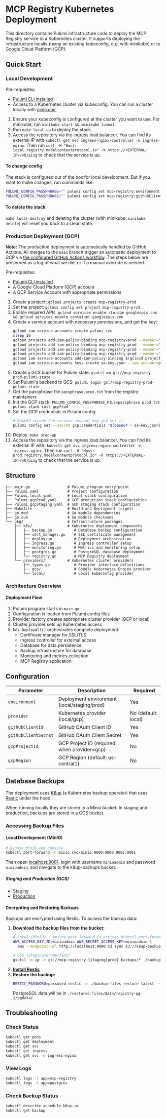 # MCP Registry Kubernetes Deployment

This directory contains Pulumi infrastructure code to deploy the MCP Registry service to a Kubernetes cluster. It supports deploying the infrastructure locally (using an existing kubeconfig, e.g. with minikube) or to Google Cloud Platform (GCP).

## Quick Start

### Local Development

Pre-requisites:
- [Pulumi CLI installed](https://www.pulumi.com/docs/iac/download-install/)
- Access to a Kubernetes cluster via kubeconfig. You can run a cluster locally with [minikube](https://minikube.sigs.k8s.io/docs/start/).

1. Ensure your kubeconfig is configured at the cluster you want to use. For minikube, run `minikube start && minikube tunnel`.
2. Run `make local-up` to deploy the stack.
3. Access the repository via the ingress load balancer. You can find its external IP with `kubectl get svc ingress-nginx-controller -n ingress-nginx`. Then run `curl -H "Host: local.registry.modelcontextprotocol.io" -k https://<EXTERNAL-IP>/v0/ping` to check that the service is up.

#### To change config

The stack is configured out of the box for local development. But if you want to make changes, run commands like:

```bash
PULUMI_CONFIG_PASSPHRASE="" pulumi config set mcp-registry:environment local
PULUMI_CONFIG_PASSPHRASE="" pulumi config set mcp-registry:githubClientSecret --secret <some-secret-value>
```

#### To delete the stack

`make local-destroy` and deleting the cluster (with minikube: `minikube delete`) will reset you back to a clean state.

### Production Deployment (GCP)

**Note:** The production deployment is automatically handled by GitHub Actions. All merges to the `main` branch trigger an automatic deployment to GCP via [the configured GitHub Actions workflow](../.github/workflows/deploy.yml). The steps below are preserved as a log of what we did, or if a manual override is needed.

Pre-requisites:
- [Pulumi CLI installed](https://www.pulumi.com/docs/iac/download-install/)
- A Google Cloud Platform (GCP) account
- A GCP Service Account with appropriate permissions

1. Create a project: `gcloud projects create mcp-registry-prod`
2. Set the project: `gcloud config set project mcp-registry-prod`
3. Enable required APIs: `gcloud services enable storage.googleapis.com && gcloud services enable container.googleapis.com`
4. Create a service account with necessary permissions, and get the key:
   ```bash
   gcloud iam service-accounts create pulumi-svc
   sleep 10
   gcloud projects add-iam-policy-binding mcp-registry-prod --member="serviceAccount:pulumi-svc@mcp-registry-prod.iam.gserviceaccount.com" --role="roles/container.admin"
   gcloud projects add-iam-policy-binding mcp-registry-prod --member="serviceAccount:pulumi-svc@mcp-registry-prod.iam.gserviceaccount.com" --role="roles/compute.admin"
   gcloud projects add-iam-policy-binding mcp-registry-prod --member="serviceAccount:pulumi-svc@mcp-registry-prod.iam.gserviceaccount.com" --role="roles/storage.admin"
   gcloud projects add-iam-policy-binding mcp-registry-prod --member="serviceAccount:pulumi-svc@mcp-registry-prod.iam.gserviceaccount.com" --role="roles/storage.hmacKeyAdmin"
   gcloud iam service-accounts add-iam-policy-binding $(gcloud projects describe mcp-registry-prod --format="value(projectNumber)")-compute@developer.gserviceaccount.com --member="serviceAccount:pulumi-svc@mcp-registry-prod.iam.gserviceaccount.com" --role="roles/iam.serviceAccountUser"
   gcloud iam service-accounts keys create sa-key.json --iam-account=pulumi-svc@mcp-registry-prod.iam.gserviceaccount.com
   ```
5. Create a GCS bucket for Pulumi state: `gsutil mb gs://mcp-registry-prod-pulumi-state`
6. Set Pulumi's backend to GCS: `pulumi login gs://mcp-registry-prod-pulumi-state`
7. Get the passphrase file `passphrase.prod.txt` from the registry maintainers
8. Init the GCP stack: `PULUMI_CONFIG_PASSPHRASE_FILE=passphrase.prod.txt pulumi stack init gcpProd`
9. Set the GCP credentials in Pulumi config:
    ```bash
    # Base64 encode the service account key and set it
    pulumi config set --secret gcp:credentials "$(base64 < sa-key.json)"
    ```
10. Deploy: `make prod-up`
11. Access the repository via the ingress load balancer. You can find its external IP with: `kubectl get svc ingress-nginx-controller -n ingress-nginx`.
   Then run `curl -H "Host: prod.registry.modelcontextprotocol.io" -k https://<EXTERNAL-IP>/v0/ping` to check that the service is up.


## Structure

```
├── main.go                 # Pulumi program entry point
├── Pulumi.yaml             # Project configuration
├── Pulumi.local.yaml       # Local stack configuration
├── Pulumi.gcpProd.yaml     # GCP production stack configuration
├── Pulumi.gcpStaging.yaml  # GCP staging stack configuration
├── Makefile                # Build and deployment targets
├── go.mod                  # Go module dependencies
├── go.sum                  # Go module checksums
└── pkg/                    # Infrastructure packages
    ├── k8s/                # Kubernetes deployment components
    │   ├── backup.go          # Database backup configuration
    │   ├── cert_manager.go    # SSL certificate management
    │   ├── deploy.go          # Deployment orchestration
    │   ├── ingress.go         # Ingress controller setup
    │   ├── monitoring.go      # Metrics and monitoring setup
    │   ├── postgres.go        # PostgreSQL database deployment
    │   └── registry.go        # MCP Registry deployment
    └── providers/          # Kubernetes cluster providers
        ├── types.go           # Provider interface definitions
        ├── gcp/               # Google Kubernetes Engine provider
        └── local/             # Local kubeconfig provider
```

### Architecture Overview

#### Deployment Flow
1. Pulumi program starts in `main.go`
2. Configuration is loaded from Pulumi config files
3. Provider factory creates appropriate cluster provider (GCP or local)
4. Cluster provider sets up Kubernetes access
5. `k8s.DeployAll()` orchestrates complete deployment:
   - Certificate manager for SSL/TLS
   - Ingress controller for external access
   - Database for data persistence
   - Backup infrastructure for database
   - Monitoring and metrics collection
   - MCP Registry application

## Configuration

| Parameter | Description | Required |
|-----------|-------------|----------|
| `environment` | Deployment environment (local/staging/prod) | Yes |
| `provider` | Kubernetes provider (local/gcp) | No (default: local) |
| `githubClientId` | GitHub OAuth Client ID | Yes |
| `githubClientSecret` | GitHub OAuth Client Secret | Yes |
| `gcpProjectId` | GCP Project ID (required when provider=gcp) | No |
| `gcpRegion` | GCP Region (default: us-central1) | No |

## Database Backups

The deployment uses [K8up](https://k8up.io/) (a Kubernetes backup operator) that uses [Restic](https://restic.net/) under the hood.

When running locally they are stored in a Minio bucket. In staging and production, backups are stored in a GCS bucket.

### Accessing Backup Files

#### Local Development (MinIO)

```bash
# Expose MinIO web console
kubectl port-forward -n minio svc/minio 9000:9000 9001:9001
```

Then open [localhost:9001](http://localhost:9001), login with username `minioadmin` and password `minioadmin`, and navigate to the k8up-backups bucket.

##### Staging and Production (GCS)

- [Staging](https://console.cloud.google.com/storage/browser/mcp-registry-staging-backups?project=mcp-registry-staging)
- [Production](https://console.cloud.google.com/storage/browser/mcp-registry-prod-backups?project=mcp-registry-prod)

#### Decrypting and Restoring Backups

Backups are encrypted using Restic. To access the backup data:

1. **Download the backup files from the bucket:**
   ```bash
   # Local (MinIO) - ensure port-forward is active: kubectl port-forward -n minio svc/minio 9000:9000 9001:9001
   AWS_ACCESS_KEY_ID=minioadmin AWS_SECRET_ACCESS_KEY=minioadmin \
     aws --endpoint-url http://localhost:9000 s3 sync s3://k8up-backups/ ./backup-files/
   
   # GCS (staging/production)
   gsutil -m cp -r gs://mcp-registry-{staging|prod}-backups/* ./backup-files/
   ```
2. **[Install Restic](https://restic.readthedocs.io/en/latest/020_installation.html)**
3. **Restore the backup:**
   ```bash
   RESTIC_PASSWORD=password restic -r ./backup-files restore latest --target ./restored-files
   ```
   PostgreSQL data will be in `./restored-files/data/registry-pg-1/pgdata/`

## Troubleshooting

### Check Status

```bash
kubectl get pods
kubectl get deployment
kubectl get svc
kubectl get ingress
kubectl get svc -n ingress-nginx
```

### View Logs

```bash
kubectl logs -l app=mcp-registry
kubectl logs -l app=postgres
```

### Check Backup Status
```bash
kubectl describe schedule.k8up.io 
kubectl get backup
```
